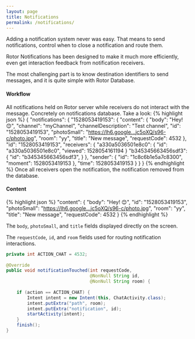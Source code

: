 ```yaml
---
layout: page
title: Notifications
permalink: /notifications/
---
```


Adding a notification system never was easy. That means to send notifications,  control when to close a notification and route them.

Rotor Notifications has been designed to make it much more efficiently, even get interaction feedback from notification receivers.

The most challenging part is to know destination identifiers to send messages, and it is quite simple with Rotor Database.

#### Workflow

All notifications held on Rotor server while receivers do not interact with the message. Concretely on notifications database. Take a look:
{% highlight json %}
{
    "notifications": {
        "1528053419153": {
            "content": {
                "body": "Hey! 😊",
                "channel": "myChannel",
                "channelDescription": "Test channel",
                "id": "1528053419153",
                "photoSmall": "https://lh6.google...jc5oXQ/s96-c/photo.jpg",
                "room": "yy",
                "title": "New message",
                "requestCode": 4532
            },
            "id": "1528053419153",
            "receivers": {
                "a330a5036501e8c0": {
                    "id": "a330a5036501e8c0",
                    "viewed": 1528054161194
                }
                "b345345663456sdf3": {
                    "id": "b345345663456sdf3",
                }
            },
            "sender": {
                "id": "1c8c6b1e5a7c8300",
                "moment": 1528053419153
            },
            "time": 1528053419153
        }
    }
}
{% endhighlight %}
Once all receivers open the notification, the notification removed from the database.

#### Content
{% highlight json %}
"content": {
    "body": "Hey! 😊",
    "id": "1528053419153",
    "photoSmall": "https://lh6.google...jc5oXQ/s96-c/photo.jpg",
    "room": "yy",
    "title": "New message",
    "requestCode": 4532
}
{% endhighlight %}

The `body`, `photoSmall`, and `title` fields displayed directly on the screen.
 
The `requestCode`, `id`, and `room` fields used for routing notification interactions.
```java
private int ACTION_CHAT = 4532;
 
@Override
public void notificationTouched(int requestCode,
                                @NonNull String id,
                                @NonNull String room) {
                        
    if (action == ACTION_CHAT) {
        Intent intent = new Intent(this, ChatActivity.class);
        intent.putExtra("path", room);
        intent.putExtra("notification", id);
        startActivity(intent);
    }
    finish();
}
```
